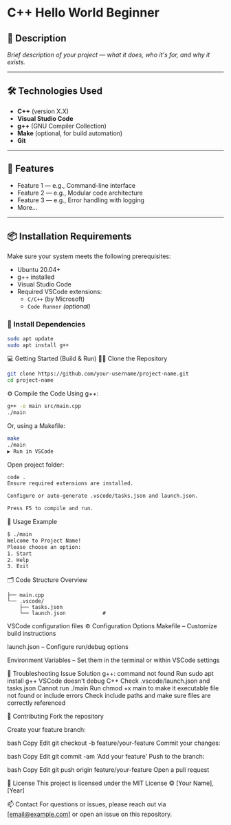 # C++ Hello World Beginner

## 📘 Description

*Brief description of your project — what it does, who it's for, and why it exists.*

---

## 🛠️ Technologies Used

- **C++** (version X.X)
- **Visual Studio Code**
- **g++** (GNU Compiler Collection)
- **Make** (optional, for build automation)
- **Git**

---

## 🚀 Features

- Feature 1 — e.g., Command-line interface  
- Feature 2 — e.g., Modular code architecture  
- Feature 3 — e.g., Error handling with logging  
- More...

---

## 📦 Installation Requirements

Make sure your system meets the following prerequisites:

- Ubuntu 20.04+
- g++ installed
- Visual Studio Code
- Required VSCode extensions:
  - `C/C++` (by Microsoft)
  - `Code Runner` *(optional)*

### 🔧 Install Dependencies

```bash
sudo apt update
sudo apt install g++
```
💻 Getting Started (Build & Run)
🧑‍💻 Clone the Repository
```bash
git clone https://github.com/your-username/project-name.git
cd project-name
```
⚙️ Compile the Code
Using g++:

```bash
g++ -o main src/main.cpp
./main
```
Or, using a Makefile:

```bash
make
./main
▶️ Run in VSCode
```
Open project folder:

```bash
code .
Ensure required extensions are installed.

Configure or auto-generate .vscode/tasks.json and launch.json.

Press F5 to compile and run.
```
📝 Usage Example
```bash
$ ./main
Welcome to Project Name!
Please choose an option:
1. Start
2. Help
3. Exit
```
🗂️ Code Structure Overview

```plaintext
├── main.cpp
└── .vscode/
    ├── tasks.json
    └── launch.json            # 
```
VSCode configuration files
⚙️ Configuration Options
Makefile – Customize build instructions

launch.json – Configure run/debug options

Environment Variables – Set them in the terminal or within VSCode settings

🧯 Troubleshooting
Issue	Solution
g++: command not found	Run sudo apt install g++
VSCode doesn't debug C++	Check .vscode/launch.json and tasks.json
Cannot run ./main	Run chmod +x main to make it executable
file not found or include errors	Check include paths and make sure files are correctly referenced

🤝 Contributing
Fork the repository

Create your feature branch:

bash
Copy
Edit
git checkout -b feature/your-feature
Commit your changes:

bash
Copy
Edit
git commit -am 'Add your feature'
Push to the branch:

bash
Copy
Edit
git push origin feature/your-feature
Open a pull request

📄 License
This project is licensed under the MIT License
© [Your Name], [Year]

📫 Contact
For questions or issues, please reach out via [email@example.com] or open an issue on this repository.